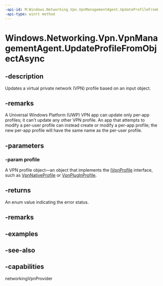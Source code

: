 ```yaml
---
-api-id: M:Windows.Networking.Vpn.VpnManagementAgent.UpdateProfileFromObjectAsync(Windows.Networking.Vpn.IVpnProfile)
-api-type: winrt method
---
```


<!-- Method syntax
public Windows.Foundation.IAsyncOperation<Windows.Networking.Vpn.VpnManagementErrorStatus> UpdateProfileFromObjectAsync(Windows.Networking.Vpn.IVpnProfile profile)
-->

# Windows.Networking.Vpn.VpnManagementAgent.UpdateProfileFromObjectAsync

## -description

Updates a virtual private network (VPN) profile based on an input object.

## -remarks

A Universal Windows Platform (UWP) VPN app can update only per-app profiles; it can't update any other VPN profile. An app that attempts to modify a per-user profile can instead create or modify a per-app profile; the new per-app profile will have the same name as the per-user profile.

## -parameters

### -param profile

A VPN profile object&mdash;an object that implements the [IVpnProfile](/uwp/api/windows.networking.vpn.ivpnprofile) interface, such as [VpnNativeProfile](/uwp/api/windows.networking.vpn.vpnnativeprofile) or [VpnPlugInProfile](/uwp/api/windows.networking.vpn.vpnpluginprofile).

## -returns

An enum value indicating the error status.

## -remarks

## -examples

## -see-also

## -capabilities

networkingVpnProvider
